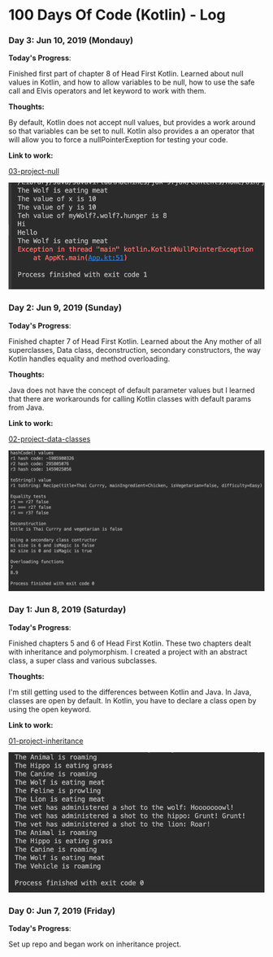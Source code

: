 # 100 Days Of Code (Kotlin) - Log


### Day 3: Jun 10, 2019 (Mondauy)

**Today's Progress**: 

Finished first part of chapter 8 of Head First Kotlin.  Learned about null values in Kotlin, and how to allow variables to be null, how to use the safe call and Elvis operators and let keyword to work with them.

**Thoughts:** 

By default, Kotlin does not accept null values, but provides a work around so that variables can be set to null.  Kotlin also provides a an operator that will allow you to force a nullPointerExeption for testing your code. 

**Link to work:** 

[03-project-null](https://github.com/mirella4real/100-days-of-kotlin/tree/master/03-project-null/Null%20Values)

![03-project-null.png](images/03-project-null.png)


### Day 2: Jun 9, 2019 (Sunday)

**Today's Progress**: 

Finished chapter 7 of Head First Kotlin.  Learned about the Any mother of all superclasses, Data class, deconstruction, secondary constructors, the way Kotlin handles equality and method overloading. 

**Thoughts:** 

Java does not have the concept of default parameter values but I learned that there are workarounds for calling Kotlin classes with default params from Java.

**Link to work:** 

[02-project-data-classes](https://github.com/mirella4real/100-days-of-kotlin/tree/master/02-project-data-classes/Recipes)

![02-project-data-classes.png](images/02-project-data-classes.png)


### Day 1: Jun 8, 2019 (Saturday)

**Today's Progress**: 

Finished chapters 5 and 6 of Head First Kotlin.  These two chapters dealt with inheritance and polymorphism.  I created a project with an abstract class, a super class and various subclasses. 

**Thoughts:** 

I'm still getting used to the differences between Kotlin and Java. In Java, classes are open by default. In Kotlin, you have to declare a class open by using the open keyword.

**Link to work:** 

[01-project-inheritance](https://github.com/mirella4real/100-days-of-kotlin/tree/master/01-project-inheritance/Animal)

![01-project-inheritance.png](images/01-project-inheritance.png)


### Day 0: Jun 7, 2019 (Friday)

**Today's Progress**: 

Set up repo and began work on inheritance project.


